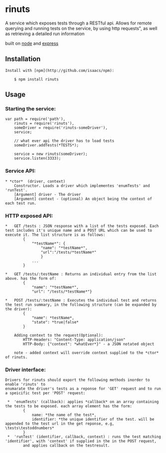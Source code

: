 ﻿
# rinuts
  
  A service which exposes tests through a RESTful api. Allows for remote querying and running tests on the service, by using http requests", as well as retrieving a detailed run information
    
  built on [node](http://nodejs.org) and [express](http://github.com/visionmedia/express) 

## Installation

    Install with [npm](http://github.com/isaacs/npm):
    
        $ npm install rinuts

## Usage

### Starting the service:
        
    var path = require('path'),
        rinuts = require('rinuts'),
        someDriver = require('rinuts-someDriver'),
        service;
        
        // what ever api the driver has to load tests
        someDriver.addTests(*TESTS*);
                
        service = new rinuts(someDriver);
        service.listen(3333);

### Service API:
           
    * *ctor*  (driver, context)
        Constructor. Loads a driver which implementes 'enumTests' and 'runTest'.
        [Argument] driver - The driver        
		[Argument] context - (optional) An object being the context of each test run.         
    
### HTTP exposed API:

    *	GET /tests : JSON response with a list of the tests exposed. Each test includes it's unique name and a POST URL which can be used to execute it. The list structure is as follows:
            {
                "*testName*": {
                    "name": "*testName*",                    
                    "url":"/tests/*testName*"
                    }
                ...
            }

    *	GET /tests/:testName : Returns an individual entry from the list above. has the form of:
			{
				"name": "*testName*",				
				"url": "/tests/*testName*"}
    
    *	POST /tests/:testName : Executes the individual test and returns the test run summary, in the following structure (can be expanded by the driver):            
            {
                "name": *testName*,                
                "state": *true|false*                
            }
			
		Adding context to the request(Optional):		
			HTTP-Headers: "Content-Type: application/json"
			HTTP-Body: {"context": *whatEver*}" - a JSON notated object
		
		note - added context will override context supplied to the *ctor* of rinuts.


### Driver interface:
    
    Drivers for rinuts should export the following methods inorder to enable 'rinuts' to 
    enumarate the driver's tests as a reponse for 'GET' request and to run a speicific test per 'POST' request:
     
     *  'enumTests' (callback): applies *callback* on an array containing the tests to be exposed. each array element has the form:
            {
                name: *the name of the test*,
                identifier: *the unique identifier of the test. will be appended to the test url in the get reponse, e.g, \tests\testoddnumbers*
            }
     *  'runTest' (identifier, callback, context) : runs the test matching 'identifier', with 'context' if supplied in the in the POST request,
            and applies callback on the testresult.
        
        